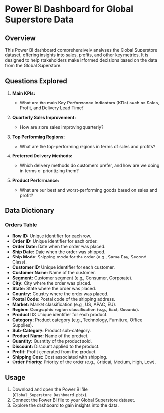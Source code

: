 # Power BI Dashboard for Global Superstore Data

## Overview

This Power BI dashboard comprehensively analyses the Global Superstore dataset, offering insights into sales, profits, and other key metrics. It is designed to help stakeholders make informed decisions based on the data from the Global Superstore.

## Questions Explored

1. **Main KPIs:**
   - What are the main Key Performance Indicators (KPIs) such as Sales, Profit, and Delivery Lead Time?

2. **Quarterly Sales Improvement:**
   - How are store sales improving quarterly?

3. **Top Performing Regions:**
   - What are the top-performing regions in terms of sales and profits?

4. **Preferred Delivery Methods:**
   - Which delivery methods do customers prefer, and how are we doing in terms of prioritizing them?

5. **Product Performance:**
   - What are our best and worst-performing goods based on sales and profit?


## Data Dictionary

### Orders Table
- **Row ID:** Unique identifier for each row.
- **Order ID:** Unique identifier for each order.
- **Order Date:** Date when the order was placed.
- **Ship Date:** Date when the order was shipped.
- **Ship Mode:** Shipping mode for the order (e.g., Same Day, Second Class).
- **Customer ID:** Unique identifier for each customer.
- **Customer Name:** Name of the customer.
- **Segment:** Customer segment (e.g., Consumer, Corporate).
- **City:** City where the order was placed.
- **State:** State where the order was placed.
- **Country:** Country where the order was placed.
- **Postal Code:** Postal code of the shipping address.
- **Market:** Market classification (e.g., US, APAC, EU).
- **Region:** Geographic region classification (e.g., East, Oceania).
- **Product ID:** Unique identifier for each product.
- **Category:** Product category (e.g., Technology, Furniture, Office Supplies).
- **Sub-Category:** Product sub-category.
- **Product Name:** Name of the product.
- **Quantity:** Quantity of the product sold.
- **Discount:** Discount applied to the product.
- **Profit:** Profit generated from the product.
- **Shipping Cost:** Cost associated with shipping.
- **Order Priority:** Priority of the order (e.g., Critical, Medium, High, Low).

## Usage

1. Download and open the Power BI file (`Global_Superstore_Dashboard.pbix`).
2. Connect the Power BI file to your Global Superstore dataset.
3. Explore the dashboard to gain insights into the data.
